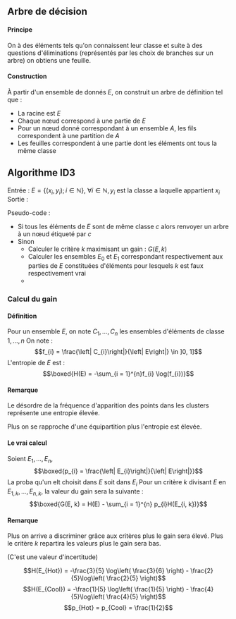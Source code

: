## Arbre de décision
#### Principe
On à des éléments tels qu'on connaissent leur classe et suite à des questions d'éliminations (représentés par les choix de branches sur un arbre) on obtiens une feuille. 

#### Construction
À partir d'un ensemble de donnés $E$, on construit un arbre de définition tel que : 
- La racine est $E$
- Chaque nœud correspond à une partie de $E$
- Pour un nœud donné correspondant à un ensemble $A$, les fils correspondent à une partition de $A$
- Les feuilles correspondent à une partie dont les éléments ont tous la même classe

## Algorithme ID3
Entrée : $E = \{ (x_{i}, y_{i}) ; i \in \mathbb{N} \}$,
$\forall i \in \mathbb{N}, y_{i}$ est la classe a laquelle appartient $x_{i}$
Sortie : 

Pseudo-code : 
- Si tous les éléments de $E$ sont de même classe $c$ alors
  renvoyer un arbre à un nœud étiqueté par $c$
- Sinon
  + Calculer le critère $k$ maximisant un gain : $G(E, k)$
  + Calculer les ensembles $E_{0}$ et $E_{1}$ correspondant respectivement aux parties de $E$ constituées d'éléments pour lesquels $k$ est faux respectivement vrai
  + 

### Calcul du gain
#### Définition
Pour un ensemble $E$, on note $C_{1},\dots, C_{n}$ les ensembles d'éléments de classe $1, \dots, n$
On note : 
$$f_{i} = \frac{\left| C_{i}\right|}{\left| E\right|} \in ]0, 1]$$
L'entropie de $E$ est : 
$$\boxed{H(E) = -\sum_{i = 1}^{n}f_{i} \log(f_{i})}$$

#### Remarque
Le désordre de la fréquence d'apparition des points dans les clusters représente une entropie élevée. 

Plus on se rapproche d'une équipartition plus l'entropie est élevée. 

#### Le vrai calcul
Soient $E_{1}, \dots, E_{n}$, 
$$\boxed{p_{i} = \frac{\left| E_{i}\right|}{\left| E\right|}}$$
La proba qu'un elt choisit dans $E$ soit dans $E_{i}$
Pour un critère $k$ divisant $E$ en $E_{1, k}, \dots, E_{n, k}$, la valeur du gain sera la suivante : 
$$\boxed{G(E, k) = H(E) - \sum_{i = 1}^{n} p_{i}H(E_{i, k})}$$

#### Remarque
Plus on arrive a discriminer grâce aux critères plus le gain sera élevé. 
Plus le critère $k$ repartira les valeurs plus le gain sera bas. 

(C'est une valeur d'incertitude)



$$H(E_{Hot}) = -\frac{3}{5} \log\left( \frac{3}{6} \right) - \frac{2}{5}\log\left( \frac{2}{5} \right)$$
$$H(E_{Cool}) = -\frac{1}{5} \log\left( \frac{1}{5} \right) - \frac{4}{5}\log\left( \frac{4}{5} \right)$$
$$p_{Hot} = p_{Cool} = \frac{1}{2}$$
